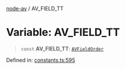 [node-av](../globals.md) / AV\_FIELD\_TT

# Variable: AV\_FIELD\_TT

> `const` **AV\_FIELD\_TT**: [`AVFieldOrder`](../type-aliases/AVFieldOrder.md)

Defined in: [constants.ts:595](https://github.com/seydx/av/blob/f8631fc881b394300b1479f511d55cf1c370a87f/src/constants/constants.ts#L595)
